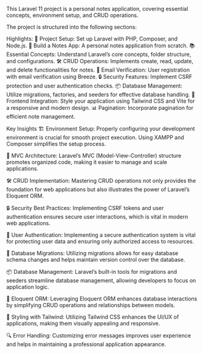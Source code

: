 This Laravel 11 project is a personal notes application, covering essential concepts, environment setup, and CRUD operations.

The project is structured into the following sections:

Highlights:
🚀 Project Setup: Set up Laravel with PHP, Composer, and Node.js.
🚀 Build a Notes App: A personal notes application from scratch.
📚 Essential Concepts: Understand Laravel’s core concepts, folder structure, and configurations.
🛠️ CRUD Operations: Implements create, read, update, and delete functionalities for notes.
📧 Email Verification: User registration with email verification using Breeze.
🔒 Security Features: Implement CSRF protection and user authentication checks.
📦 Database Management: Utilize migrations, factories, and seeders for effective database handling.
🎨 Frontend Integration: Style your application using Tailwind CSS and Vite for a responsive and modern design.
📊 Pagination: Incorporate pagination for efficient note management.



Key Insights
🏗️ Environment Setup: Properly configuring your development environment is crucial for smooth project execution. Using XAMPP and Composer simplifies the setup process.

📜 MVC Architecture: Laravel’s MVC (Model-View-Controller) structure promotes organized code, making it easier to manage and scale applications.

🛠️ CRUD Implementation: Mastering CRUD operations not only provides the foundation for web applications but also illustrates the power of Laravel’s Eloquent ORM.

🔒 Security Best Practices: Implementing CSRF tokens and user authentication ensures secure user interactions, which is vital in modern web applications.

🔐 User Authentication: Implementing a secure authentication system is vital for protecting user data and ensuring only authorized access to resources.

💾 Database Migrations: Utilizing migrations allows for easy database schema changes and helps maintain version control over the database.

📦 Database Management: Laravel’s built-in tools for migrations and seeders streamline database management, allowing developers to focus on application logic.

🔄 Eloquent ORM: Leveraging Eloquent ORM enhances database interactions by simplifying CRUD operations and relationships between models.

🎨 Styling with Tailwind: Utilizing Tailwind CSS enhances the UI/UX of applications, making them visually appealing and responsive.

🔍 Error Handling: Customizing error messages improves user experience and helps in maintaining a professional application appearance.
